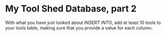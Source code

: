 # My Tool Shed Database, part 2

With what you have just looked about _INSERT INTO_, add at least 10 tools to your tools table, making sure that you provide a value for each column.
